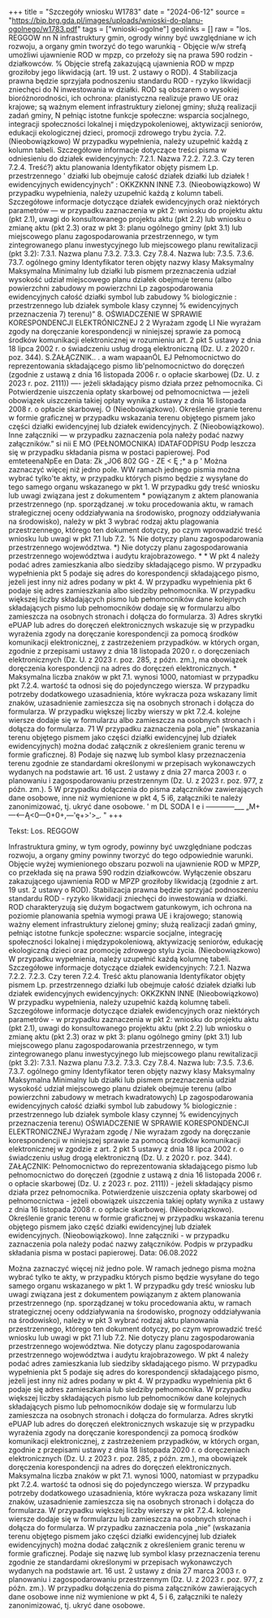 +++
title = "Szczegóły wniosku W1783"
date = "2024-06-12"
source = "https://bip.brg.gda.pl/images/uploads/wnioski-do-planu-ogolnego/w1783.pdf"
tags = ["wnioski-ogolne"]
geolinks = []
raw = "los. REGGOW nn Ń infrastruktury gmin, ogrody winny być uwzględniane w ich rozwoju, a organy gmin tworzyć do tego warunkią - Objęcie w/w strefą umożliwi ujawnienie ROD w mpzp, co przełoży się na prawa 590 rodzin - działkowców. % Objęcie strefą zakazującą ujawnienia ROD w mpzp groziłoby jego likwidacją (art. 19 ust. 2 ustawy o ROD). 4 Stabilizacja prawna będzie sprzyjała podnoszeniu standardu ROD - ryzyko likwidacji zniechęci do N inwestowania w działki. ROD są obszarem o wysokiej bioróżnorodności, ich ochrona: planistyczna realizuje prawo UE oraz krajowe; są ważnym element infrastruktury zielonej gminy; służą realizacji zadań gminy, N pełniąc istotne funkcje społeczne: wsparcia socjalnego, integracji społeczności lokalnej i międzypokoleniowej, aktywizacji seniorów, edukacji ekologicznej dzieci, promocji zdrowego trybu życia. 7.2. (Nieobowiązkowo) W przypadku wypełnienia, należy uzupełnić każdą z kolumn tabeli.  Szczegółowe informacje dotyczące treści pisma w odniesieniu do działek ewidencyjnych: 7.2.1. Nazwa 7.2.2. 7.2.3. Czy teren 7.2.4. Treść?) aktu planowania Identyfikator objęty pismem Lp.  przestrzennego ' działki lub obejmuje całość działek działki lub działek ! ewidencyjnych ewidencyjnych” : OKKZKNN INNE 7.3. (Nieobowiązkowo) W przypadku wypełnienia, należy uzupełnić każdą z kolumn tabeli. Szczegółowe informacje dotyczące działek ewidencyjnych oraż niektórych parametrów — w przypadku zaznaczenia w pkt 2: wniosku do projektu aktu (pkt 2.1), uwagi do konsultowanego projektu aktu (pkt 2.2) lub wniosku o zmianę aktu (pkt 2.3) oraz w pkt 3: planu ogólnego gminy (pkt 3.1) lub miejscowego planu zagospodarowania przestrzennego, w tym zintegrowanego planu inwestycyjnego lub miejscowego planu rewitalizacji (pkt 3.2): 7.3.1. Nazwa planu 7.3.2. 7.3.3. Czy 7.8.4. Nazwa lub: 7.3.5. 7.3.6. 73.7. ogólnego gminy Identyfikator teren objęty nazwy klasy  Maksymalny Maksymalna Minimalny lub działki lub pismem przeznaczenia udział wysokość udział miejscowego planu działek obejmuje terenu (albo powierzchni zabudowy m powierzchni Lp zagospodarowania  ewidencyjnych całość działki symbol lub zabudowy % biologicznie : przestrzennego lub działek symbole klasy czynnej % ewidencyjnych przeznaczenia 7) terenu)” 8. OŚWIADCZENIE W SPRAWIE KORESPONDENCJI ELEKTRÓNICZNEJ  2 2 Wyrażam zgodę LI Nie wyrażam zgody na doręczanie korespondencji w niniejszej sprawie za pomocą środków komunikacji elektronicznej w rozumieniu art. 2 pkt 5 ustawy z dnia 18 lipca 2002 r. o świadczeniu usług drogą elektroniczną (Dz. U. z 2020 r. poz. 344). S.ŻAŁĄCZNIK.. .  a wam wapaanÓL EJ Pełnomocnictwo do reprezentowania składającego pismo lib'pelnomocnictwo do doręczeń (zgodnie z ustawą z dnia 16 listopada 2006 r. o opłacie skarbowej (Dz. U. z 2023 r. poz. 2111)) —- jeżeli składający pismo działa przez pełnomocnika. Ci Potwierdzenie uiszczenia opłaty skarbowej od pełnomocnictwa — jeżeli obowiązek uiszczenia takiej opłaty wynika z ustawy z dnia 16 listopada 2008 r. o opłacie skarbowej. O (Nieobowiązkowo). Określenie granie terenu w formie graficznej w przypadku wskazania terenu objętego pismem jako części działki ewidencyjnej lub działek ewidencyjnych. Z (Nieobowiązkowo). Inne załączniki — w przypadku zaznaczenia pola nałeży podać nazwy załączników.” si nii E MO (PEŁNOMOCNIKA) IDATAFODPISU  Podp leszcza się w przypadku składania pisma w postaci papierowej.  Pod emteteenaNpEe en Data: Zk „JO6 802 GG - ZE < Ę ;* a p ' Można zaznaczyć więcej niż jedno pole. WW ramach jednego pismia można wybrać tylko'te akty, w przypadku których pismo będzie z wysyłane do tego samego organu wskazanego w pkt 1. W przypadku gdy treść wniosku lub uwagi związana jest z dokumentem * powiązanym z aktem planowania przestrzennego (np. sporządzanej .w toku procedowania aktu, w ramach strałegicznej oceny oddziaływania na środowisko, prognozy oddziaływania na środowisko), należy w pkt 3 wybrać rodzaj aktu plagowania przestrzennego, którego ten dokument dotyczy, po czym wprowadzić treść wniosku lub uwagi w pkt 7.1 lub 7.2. % Nie dotyczy planu zagospodarowania przestrzennego województwa. *) Nie dotyczy planu zagospodarowania przestrzennego województwa i audytu krajobrazowego. * * W pkt 4 należy podać adres zamieszkania albo siedziby składającego pismo. W przypadku wypełnienia pkt 5 podaje się adres do korespondencji składającego pismo, jeżeli jest inny niż adres podany w pkt 4. W przypadku wypełnienia pkt 6 podaje się adres zamieszkania albo siedziby pełnomocnika. W przypadku większej liczby składających pismo lub pełnomocników dane kolejnych składających pismo lub pełnomocników dodaje się w formularzu albo zamieszcza na osobnych stronach i dołącza do formularza. 3) Adres skrytki ePUAP lub adres do doręczeń elektronicznych wskazuje się w przypadku wyrażenia zgody na doręczanie korespondencji za pomocą środków komunikacji elektronicznej, z zastrzeżeniem przypadków. w których organ, zgodnie z przepisami ustawy z dnia 18 listopada 2020 r. o doręczeniach elektronicznych (Dz. U. z 2023 r. poz. 285, z późn. zm.), ma obowiązek doręczenia korespondencji na adres do doręczeń elektronicznych. * Maksymalna liczba znaków w pkt 7.1. wynosi 1000, natomiast w przypadku pkt 7.2.4. wartość ta odnosi się do pojedynczego wiersza. W przypadku potrzeby dodatkowego uzasadnienia, które wykracza poza wskazany limit znaków, uzasadnienie zamieszcza się na osobnych stronach i dołącza do formularza. W przypadku większej liczby wierszy w pkt 7.2.4. kolejne wiersze dodaje się w formularzu albo zamieszcza na osobnych stronach i dołącza do formularza. 71 W przypadku zaznaczenia pola „nie” (wskazania terenu objętego pismem jako części działki ewidencyjnej lub działek ewidencyjnych) można dodać załącznik z określeniem granic terenu w formie graficznej. 8) Podaje się nazwę lub symbol klasy przeznaczenia terenu zgodnie ze standardami określonymi w przepisach wykonawczych wydanych na podstawie art. 16 ust. 2 ustawy z dnia 27 marca 2003 r. o planowaniu i zagospodarowaniu przestrzennym (Dz. U. z 2023 r. poz. 977, z późn. zm.). 5 W przypadku dołączenia do pisma załączników zawierających dane osobowe, inne niż wymienione w pkt 4, 5 i6, załączniki te należy zanonimizować, tj. ukryć dane osobowe.  ' m DL SODA  I e i ————___ „M+—<—Ą<0—0+0+,—'ę+>'>_. "
+++

Tekst: Los. REGGOW

Infrastruktura gminy, w tym ogrody, powinny być uwzględniane podczas rozwoju, a organy gminy powinny tworzyć do tego odpowiednie warunki. 
Objęcie wyżej wymienionego obszaru pozwoli na ujawnienie ROD w MPZP, co przekłada się na prawa 590 rodzin działkowców.
Wyłączenie obszaru zakazującego ujawnienia ROD w MPZP groziłoby likwidacją (zgodnie z art. 19 ust. 2 ustawy o ROD). 
Stabilizacja prawna będzie sprzyjać podnoszeniu standardu ROD - ryzyko likwidacji zniechęci do inwestowania w działki. ROD charakteryzują się dużym bogactwem gatunkowym, ich ochrona na poziomie planowania spełnia wymogi prawa UE i krajowego; stanowią ważny element infrastruktury zielonej gminy; służą realizacji zadań gminy, pełniąc istotne funkcje społeczne: wsparcie socjalne, integrację społeczności lokalnej i międzypokoleniową, aktywizację seniorów, edukację ekologiczną dzieci oraz promocję zdrowego stylu życia.
(Nieobowiązkowo) W przypadku wypełnienia, należy uzupełnić każdą kolumnę tabeli. 
Szczegółowe informacje dotyczące działek ewidencyjnych:
7.2.1. Nazwa 7.2.2. 7.2.3. Czy teren 7.2.4. Treść
aktu planowania Identyfikator objęty pismem
Lp. przestrzennego działki lub obejmuje całość
działek działki lub działek
ewidencyjnych ewidencyjnych:
OKKZKNN INNE
(Nieobowiązkowo) W przypadku wypełnienia, należy uzupełnić każdą kolumnę tabeli. Szczegółowe informacje dotyczące działek ewidencyjnych oraz niektórych parametrów - w przypadku zaznaczenia w pkt 2: wniosku do projektu aktu (pkt 2.1), uwagi do konsultowanego projektu aktu (pkt 2.2) lub wniosku o zmianę aktu (pkt 2.3) oraz w pkt 3: planu ogólnego gminy (pkt 3.1) lub miejscowego planu zagospodarowania przestrzennego, w tym zintegrowanego planu inwestycyjnego lub miejscowego planu rewitalizacji (pkt 3.2):
7.3.1. Nazwa planu 7.3.2. 7.3.3. Czy 7.8.4. Nazwa lub: 7.3.5. 7.3.6. 7.3.7.
ogólnego gminy Identyfikator teren objęty nazwy klasy Maksymalny Maksymalna Minimalny
lub działki lub pismem przeznaczenia udział wysokość udział
miejscowego planu działek obejmuje terenu (albo powierzchni zabudowy w metrach kwadratowych)
Lp zagospodarowania ewidencyjnych całość działki symbol lub zabudowy % biologicznie
: przestrzennego lub działek symbole klasy czynnej %
ewidencyjnych przeznaczenia
terenu)
OŚWIADCZENIE W SPRAWIE KORESPONDENCJI ELEKTRONICZNEJ
Wyrażam zgodę / Nie wyrażam zgody
na doręczanie korespondencji w niniejszej sprawie za pomocą środków komunikacji elektronicznej w zgodzie z art. 2 pkt 5 ustawy z dnia 18 lipca 2002 r. o świadczeniu usług drogą elektroniczną (Dz. U. z 2020 r. poz. 344).
ZAŁĄCZNIK: Pełnomocnictwo do reprezentowania składającego pismo lub pełnomocnictwo do doręczeń (zgodnie z ustawą z dnia 16 listopada 2006 r. o opłacie skarbowej (Dz. U. z 2023 r. poz. 2111)) - jeżeli składający pismo działa przez pełnomocnika.
Potwierdzenie uiszczenia opłaty skarbowej od pełnomocnictwa - jeżeli obowiązek uiszczenia takiej opłaty wynika z ustawy z dnia 16 listopada 2008 r. o opłacie skarbowej.
(Nieobowiązkowo). Określenie granic terenu w formie graficznej w przypadku wskazania terenu objętego pismem jako część działki ewidencyjnej lub działek ewidencyjnych.
(Nieobowiązkowo). Inne załączniki - w przypadku zaznaczenia pola należy podać nazwy załączników.
Podpis w przypadku składania pisma w postaci papierowej. Data: 06.08.2022

Można zaznaczyć więcej niż jedno pole. W ramach jednego pisma można wybrać tylko te akty, w przypadku których pismo będzie wysyłane do tego samego organu wskazanego w pkt 1. W przypadku gdy treść wniosku lub uwagi związana jest z dokumentem powiązanym z aktem planowania przestrzennego (np. sporządzanej w toku procedowania aktu, w ramach strategicznej oceny oddziaływania na środowisko, prognozy oddziaływania na środowisko), należy w pkt 3 wybrać rodzaj aktu planowania przestrzennego, którego ten dokument dotyczy, po czym wprowadzić treść wniosku lub uwagi w pkt 7.1 lub 7.2. Nie dotyczy planu zagospodarowania przestrzennego województwa. Nie dotyczy planu zagospodarowania przestrzennego województwa i audytu krajobrazowego. W pkt 4 należy podać adres zamieszkania lub siedziby składającego pismo. W przypadku wypełnienia pkt 5 podaje się adres do korespondencji składającego pismo, jeżeli jest inny niż adres podany w pkt 4. W przypadku wypełnienia pkt 6 podaje się adres zamieszkania lub siedziby pełnomocnika. W przypadku większej liczby składających pismo lub pełnomocników dane kolejnych składających pismo lub pełnomocników dodaje się w formularzu lub zamieszcza na osobnych stronach i dołącza do formularza. Adres skrytki ePUAP lub adres do doręczeń elektronicznych wskazuje się w przypadku wyrażenia zgody na doręczanie korespondencji za pomocą środków komunikacji elektronicznej, z zastrzeżeniem przypadków, w których organ, zgodnie z przepisami ustawy z dnia 18 listopada 2020 r. o doręczeniach elektronicznych (Dz. U. z 2023 r. poz. 285, z późn. zm.), ma obowiązek doręczenia korespondencji na adres do doręczeń elektronicznych. Maksymalna liczba znaków w pkt 7.1. wynosi 1000, natomiast w przypadku pkt 7.2.4. wartość ta odnosi się do pojedynczego wiersza. W przypadku potrzeby dodatkowego uzasadnienia, które wykracza poza wskazany limit znaków, uzasadnienie zamieszcza się na osobnych stronach i dołącza do formularza. W przypadku większej liczby wierszy w pkt 7.2.4. kolejne wiersze dodaje się w formularzu lub zamieszcza na osobnych stronach i dołącza do formularza. W przypadku zaznaczenia pola „nie” (wskazania terenu objętego pismem jako części działki ewidencyjnej lub działek ewidencyjnych) można dodać załącznik z określeniem granic terenu w formie graficznej. Podaje się nazwę lub symbol klasy przeznaczenia terenu zgodnie ze standardami określonymi w przepisach wykonawczych wydanych na podstawie art. 16 ust. 2 ustawy z dnia 27 marca 2003 r. o planowaniu i zagospodarowaniu przestrzennym (Dz. U. z 2023 r. poz. 977, z późn. zm.). W przypadku dołączenia do pisma załączników zawierających dane osobowe inne niż wymienione w pkt 4, 5 i 6, załączniki te należy zanonimizować, tj. ukryć dane osobowe.


